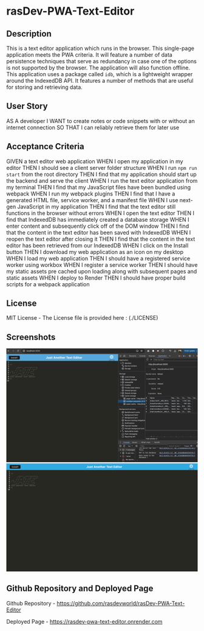 # rasDev-PWA-Text-Editor

## Description

This is a text editor application which runs in the browser. This single-page application meets the PWA criteria. It will feature a number of data persistence techniques that serve as redundancy in case one of the options is not supported by the browser. The application will also function offline. This application uses a package called `idb`, which is a lightweight wrapper around the IndexedDB API. It features a number of methods that are useful for storing and retrieving data.

## User Story

AS A developer
I WANT to create notes or code snippets with or without an internet connection
SO THAT I can reliably retrieve them for later use

## Acceptance Criteria

GIVEN a text editor web application
WHEN I open my application in my editor
THEN I should see a client server folder structure
WHEN I run `npm run start` from the root directory
THEN I find that my application should start up the backend and serve the client
WHEN I run the text editor application from my terminal
THEN I find that my JavaScript files have been bundled using webpack
WHEN I run my webpack plugins
THEN I find that I have a generated HTML file, service worker, and a manifest file
WHEN I use next-gen JavaScript in my application
THEN I find that the text editor still functions in the browser without errors
WHEN I open the text editor
THEN I find that IndexedDB has immediately created a database storage
WHEN I enter content and subsequently click off of the DOM window
THEN I find that the content in the text editor has been saved with IndexedDB
WHEN I reopen the text editor after closing it
THEN I find that the content in the text editor has been retrieved from our IndexedDB
WHEN I click on the Install button
THEN I download my web application as an icon on my desktop
WHEN I load my web application
THEN I should have a registered service worker using workbox
WHEN I register a service worker
THEN I should have my static assets pre cached upon loading along with subsequent pages and static assets
WHEN I deploy to Render
THEN I should have proper build scripts for a webpack application

## License

MIT License - The License file is provided here : (./LICENSE)

## Screenshots

![alt text](Assets/PWA-SW.png)
![alt text](Assets/PWA-text-editor.png)

## Github Repository and Deployed Page

Github Repository - https://github.com/rasdevworld/rasDev-PWA-Text-Editor

Deployed Page - https://rasdev-pwa-text-editor.onrender.com